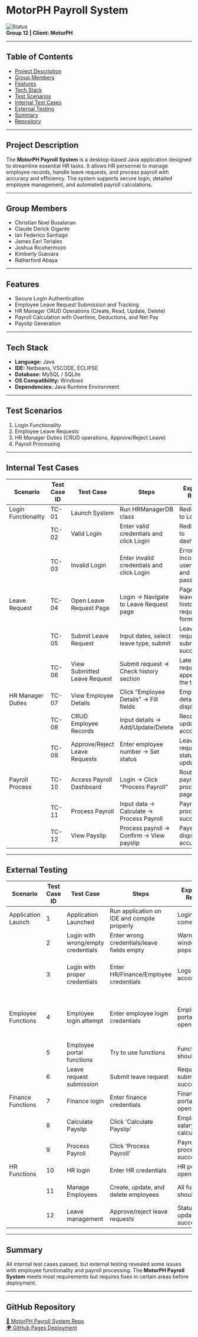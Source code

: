 # MotorPH Payroll System  
![Status](https://img.shields.io/badge/status-Completed-brightgreen)  
**Group 12 | Client: MotorPH**

---

## Table of Contents
- [Project Description](#project-description)
- [Group Members](#group-members)
- [Features](#features)
- [Tech Stack](#tech-stack)
- [Test Scenarios](#test-scenarios)
- [Internal Test Cases](#internal-test-cases)
- [External Testing](#external-testing)
- [Summary](#summary)
- [Repository](#github-repository)

---

## Project Description
The **MotorPH Payroll System** is a desktop-based Java application designed to streamline essential HR tasks. It allows HR personnel to manage employee records, handle leave requests, and process payroll with accuracy and efficiency. The system supports secure login, detailed employee management, and automated payroll calculations.

---

## Group Members
- Christian Noel Busalanan  
- Claude Derick Gigante  
- Ian Federico Santiago  
- James Earl Teriales  
- Joshua Ricohermozo  
- Kimberly Guevara  
- Ratherford Abaya  

---

## Features
- Secure Login Authentication
- Employee Leave Request Submission and Tracking
- HR Manager CRUD Operations (Create, Read, Update, Delete)
- Payroll Calculation with Overtime, Deductions, and Net Pay
- Payslip Generation

---

## Tech Stack
- **Language:** Java  
- **IDE:** Netbeans, VSCODE, ECLIPSE
- **Database:** MySQL / SQLite  
- **OS Compatibility:** Windows  
- **Dependencies:** Java Runtime Environment  

---

## Test Scenarios
1. Login Functionality  
2. Employee Leave Requests  
3. HR Manager Duties (CRUD operations, Approve/Reject Leave)  
4. Payroll Processing  

---

## Internal Test Cases

| **Scenario**           | **Test Case ID** | **Test Case**                  | **Steps**                                  | **Expected Result**                        | **Actual Result**                          | **Result** |
|------------------------|------------------|--------------------------------|-------------------------------------------|-------------------------------------------|-------------------------------------------|------------|
| Login Functionality    | TC-01            | Launch System                  | Run HRManagerDB class                     | Redirected to Login tab                   | Redirected to Login tab                   | ✅ Pass    |
|                        | TC-02            | Valid Login                    | Enter valid credentials and click Login   | Redirected to dashboard                   | Redirected to dashboard                   | ✅ Pass    |
|                        | TC-03            | Invalid Login                  | Enter invalid credentials and click Login | Error: Incorrect username and password    | Error: Incorrect username and password    | ✅ Pass    |
| Leave Request          | TC-04            | Open Leave Request Page        | Login → Navigate to Leave Request page    | Page shows leave history & request form   | Page shows leave history & request form   | ✅ Pass    |
|                        | TC-05            | Submit Leave Request           | Input dates, select leave type, submit    | Leave request submitted successfully      | Leave request submitted successfully      | ✅ Pass    |
|                        | TC-06            | View Submitted Leave Request   | Submit request → Check history section    | Latest request appears at the top         | Latest request appears at the top         | ✅ Pass    |
| HR Manager Duties      | TC-07            | View Employee Details          | Click “Employee Details” → Fill fields    | Employee details are displayed            | Employee details are displayed            | ✅ Pass    |
|                        | TC-08            | CRUD Employee Records          | Input details → Add/Update/Delete         | Record updated accordingly                | Record updated accordingly                | ✅ Pass    |
|                        | TC-09            | Approve/Reject Leave Requests  | Enter employee number → Set status        | Leave request status updated              | Leave request status updated              | ✅ Pass    |
| Payroll Process        | TC-10            | Access Payroll Dashboard       | Login → Click “Process Payroll”           | Routed to payroll processing page         | Routed to payroll processing page         | ✅ Pass    |
|                        | TC-11            | Process Payroll                | Input data → Calculate → Process Payroll  | Payroll processed successfully            | Payroll processed successfully            | ✅ Pass    |
|                        | TC-12            | View Payslip                   | Process payroll → Confirm → View payslip  | Payslip displayed accurately              | Payslip displayed accurately              | ✅ Pass    |

---

## External Testing

| **Scenario**            | **Test Case ID** | **Test Case**                           | **Steps**                                      | **Expected Result**                             | **Actual Result**                                | **Result** |
|-------------------------|------------------|-----------------------------------------|-----------------------------------------------|-----------------------------------------------|-----------------------------------------------|------------|
| Application Launch      | 1                | Application Launched                   | Run application on IDE and compile properly  | Login page comes up                          | Login page comes up                          | ✅ Pass    |
|                         | 2                | Login with wrong/empty credentials      | Enter wrong credentials/leave fields empty   | Warning window pops up                       | Warning window pops up                       | ✅ Pass    |
|                         | 3                | Login with proper credentials           | Enter HR/Finance/Employee credentials        | Logs in accordingly                          | HR & Finance logged in, Employee failed      | ✅ Pass    |
| Employee Functions      | 4                | Employee login attempt                  | Enter employee login credentials             | Employee portal opens                        | Warning popup appears despite correct login | ❌ Fail    |
|                         | 5                | Employee portal functions               | Try to use functions                         | Functions should work                        | Not functional                              | ❌ Fail    |
|                         | 6                | Leave request submission                | Submit leave request                         | Request submitted successfully               | Not functional                              | ❌ Fail    |
| Finance Functions       | 7                | Finance login                           | Enter finance credentials                    | Finance portal opens                         | Finance portal opens                         | ✅ Pass    |
|                         | 8                | Calculate Payslip                       | Click 'Calculate Payslip'                    | Employee salary calculated                   | No response                                  | ❌ Fail    |
|                         | 9                | Process Payroll                         | Click 'Process Payroll'                      | Payroll processed successfully               | No response                                  | ❌ Fail    |
| HR Functions            | 10               | HR login                                | Enter HR credentials                         | HR portal opens                              | HR portal opens                              | ✅ Pass    |
|                         | 11               | Manage Employees                        | Create, update, and delete employees         | All functions should work                    | Update failed, others work                   | ✅ Pass    |
|                         | 12               | Leave management                        | Approve/reject leave requests                | Status updates successfully                  | Status updates successfully                  | ✅ Pass    |

---

## Summary
All internal test cases passed, but external testing revealed some issues with employee functionality and payroll processing. The **MotorPH Payroll System** meets most requirements but requires fixes in certain areas before deployment.

---

## GitHub Repository
[🔗 MotorPH Payroll System Repo](https://github.com/christianbusalanan/MotorPH-PayrollSystem)  
[🌍 GitHub Pages Deployment](https://santiagoian01.github.io/MotorPH-PayrollSystem/)
